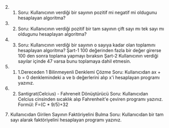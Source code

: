 ##
2. 1. Soru:
Kullanıcının verdiği bir sayının pozitif mi negatif mi oldugunu hesaplayan algoritma?


2. 2. Soru:
Kullanıcının verdiği pozitif bir tam sayının çift sayı mı tek sayı mı oldugunu hesaplayan algoritma?

2. 3. Soru:
      Kullanıcının verdiği bir sayının o sayıya kadar olan toplamını hesaplayan algoritma?
Şart-1 100 değerinden fazla bir değer girerse 100 den sonra toplama yapmayı bıraksın
Şart-2 Kullanıcının verdiği sayılar içinde 47 varsa bunu toplamaya dahil etmesin.
    


1. 1. 1.Dereceden 1 Bilinmeyenli Denklemi Çözme
Soru:
Kullanıcıdan ax + b = 0 denklemindeki a ve b değerlerini alıp x'i hesaplayan programı yazınız.



1. 2. Santigrat(Celcius) - Fahreneit Dönüştürücü
Soru:
Kullanıcıdan Celcius cinsinden sıcaklık alıp Fahrenheit'e çeviren programı yazınız.
Formül: F=(C * 9/5)+32


4. Kullanıcıdan Girilen Sayının Faktöriyelini Bulma
Soru:
Kullanıcıdan bir tam sayı alarak faktöriyelini hesaplayan programı yazınız.
